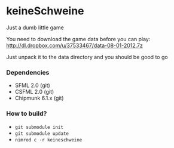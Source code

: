 keineSchweine
========================
Just a dumb little game

You need to download the game data before you can play:
http://dl.dropbox.com/u/37533467/data-08-01-2012.7z

Just unpack it to the data directory and you should be good to go

### Dependencies

* SFML 2.0 (git)
* CSFML 2.0 (git)
* Chipmunk 6.1.x (git)

### How to build?

* `git submodule init`
* `git submodule update`
* `nimrod c -r keineschweine`


